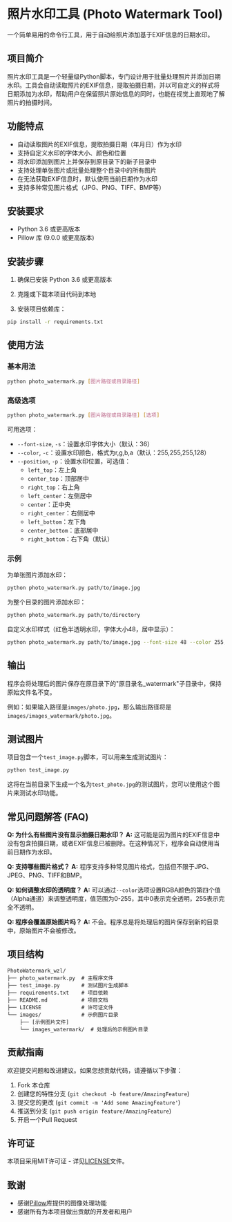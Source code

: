 # 照片水印工具 (Photo Watermark Tool)

一个简单易用的命令行工具，用于自动给照片添加基于EXIF信息的日期水印。

## 项目简介

照片水印工具是一个轻量级Python脚本，专门设计用于批量处理照片并添加日期水印。工具会自动读取照片的EXIF信息，提取拍摄日期，并以可自定义的样式将日期添加为水印，帮助用户在保留照片原始信息的同时，也能在视觉上直观地了解照片的拍摄时间。

## 功能特点

- 自动读取图片的EXIF信息，提取拍摄日期（年月日）作为水印
- 支持自定义水印的字体大小、颜色和位置
- 将水印添加到图片上并保存到原目录下的新子目录中
- 支持处理单张图片或批量处理整个目录中的所有图片
- 在无法获取EXIF信息时，默认使用当前日期作为水印
- 支持多种常见图片格式（JPG、PNG、TIFF、BMP等）

## 安装要求

- Python 3.6 或更高版本
- Pillow 库 (9.0.0 或更高版本)

## 安装步骤

1. 确保已安装 Python 3.6 或更高版本

2. 克隆或下载本项目代码到本地

3. 安装项目依赖库：

```bash
pip install -r requirements.txt
```

## 使用方法

### 基本用法

```bash
python photo_watermark.py [图片路径或目录路径]
```

### 高级选项

```bash
python photo_watermark.py [图片路径或目录路径] [选项]
```

可用选项：

- `--font-size`, `-s`：设置水印字体大小（默认：36）
- `--color`, `-c`：设置水印颜色，格式为r,g,b,a（默认：255,255,255,128）
- `--position`, `-p`：设置水印位置，可选值：
  - `left_top`：左上角
  - `center_top`：顶部居中
  - `right_top`：右上角
  - `left_center`：左侧居中
  - `center`：正中央
  - `right_center`：右侧居中
  - `left_bottom`：左下角
  - `center_bottom`：底部居中
  - `right_bottom`：右下角（默认）

### 示例

为单张图片添加水印：
```bash
python photo_watermark.py path/to/image.jpg
```

为整个目录的图片添加水印：
```bash
python photo_watermark.py path/to/directory
```

自定义水印样式（红色半透明水印，字体大小48，居中显示）：
```bash
python photo_watermark.py path/to/image.jpg --font-size 48 --color 255,0,0,200 --position center
```

## 输出

程序会将处理后的图片保存在原目录下的"原目录名_watermark"子目录中，保持原始文件名不变。

例如：如果输入路径是`images/photo.jpg`，那么输出路径将是`images/images_watermark/photo.jpg`。

## 测试图片

项目包含一个`test_image.py`脚本，可以用来生成测试图片：

```bash
python test_image.py
```

这将在当前目录下生成一个名为`test_photo.jpg`的测试图片，您可以使用这个图片来测试水印功能。

## 常见问题解答 (FAQ)

**Q: 为什么有些图片没有显示拍摄日期水印？**
**A:** 这可能是因为图片的EXIF信息中没有包含拍摄日期，或者EXIF信息已被删除。在这种情况下，程序会自动使用当前日期作为水印。

**Q: 支持哪些图片格式？**
**A:** 程序支持多种常见图片格式，包括但不限于JPG、JPEG、PNG、TIFF和BMP。

**Q: 如何调整水印的透明度？**
**A:** 可以通过`--color`选项设置RGBA颜色的第四个值（Alpha通道）来调整透明度，值范围为0-255，其中0表示完全透明，255表示完全不透明。

**Q: 程序会覆盖原始图片吗？**
**A:** 不会。程序总是将处理后的图片保存到新的目录中，原始图片不会被修改。

## 项目结构

```
PhotoWatermark_wzl/
├── photo_watermark.py  # 主程序文件
├── test_image.py       # 测试图片生成脚本
├── requirements.txt    # 项目依赖
├── README.md           # 项目文档
├── LICENSE             # 许可证文件
└── images/             # 示例图片目录
    ├── [示例图片文件]
    └── images_watermark/  # 处理后的示例图片目录
```

## 贡献指南

欢迎提交问题和改进建议。如果您想贡献代码，请遵循以下步骤：

1. Fork 本仓库
2. 创建您的特性分支 (`git checkout -b feature/AmazingFeature`)
3. 提交您的更改 (`git commit -m 'Add some AmazingFeature'`)
4. 推送到分支 (`git push origin feature/AmazingFeature`)
5. 开启一个Pull Request

## 许可证

本项目采用MIT许可证 - 详见[LICENSE](LICENSE)文件。

## 致谢

- 感谢[Pillow](https://python-pillow.org/)库提供的图像处理功能
- 感谢所有为本项目做出贡献的开发者和用户